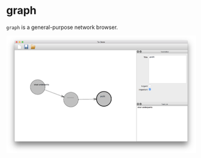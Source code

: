 # graph

`graph` is a general-purpose network browser.

![A screenshot of the program](https://raw.githubusercontent.com/bopwerks/graph/master/screenshot.png)
